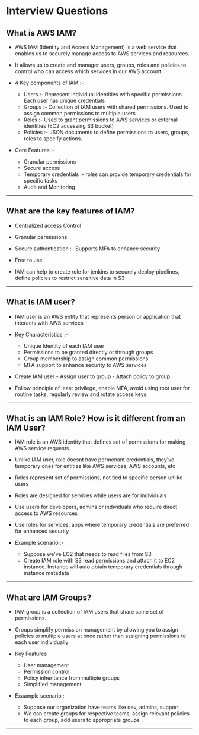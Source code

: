 # Interview Questions

What is AWS IAM?
-
- AWS IAM (Identity and Access Management) is a web service that enables us to securely manage access to AWS services and resources.
- It allows us to create and manager users, groups, roles and policies to control who can access which services in our AWS account
- 4 Key components of IAM :-
  - Users :- Represent individual identities with specific permissions. Each user has unique credentials
  - Groups :- Collection of IAM users with shared permissions. Used to assign common permissions to multiple users
  - Roles :- Used to grant permissions to AWS services or external identities (EC2 accessing S3 bucket)
  - Policies :- JSON documents to define permissions to users, groups, roles to specify actions.
 
- Core Features :-
  - Granular permissions
  - Secure access
  - Temporary credentials :- roles can provide temporary credentials for specific tasks
  - Audit and Monitoring
 
--------------------------------------------------------------------------------------------------

What are the key features of IAM?
-
- Centralized access Control
- Granular permissions
- Secure authentication :- Supports MFA to enhance security
- Free to use

- IAM can help to create role for jenkins to securely deploy pipelines, define policies to restrict sensitive data in S3

--------------------------------------------------------------------------------------------------

What is IAM user?
- 
- IAM user is an AWS entity that represents person or application that interacts with AWS services
- Key Characteristics :-
  - Unique Identity of each IAM user
  - Permissions to be granted directly or through groups
  - Group membership to assign common permissions
  - MFA support to enhance security to AWS services
 
- Create IAM user - Assign user to group - Attach policy to group

- Follow principle of least privilege, enable MFA, avoid using root user for routine tasks, regularly review and rotate access keys

--------------------------------------------------------------------------------------------------

What is an IAM Role? How is it different from an IAM User?
-
- IAM role is an AWS identity that defines set of permissions for making AWS service requests.
- Unlike IAM user, role doesnt have permenant credentials, they've temporary ones for entities like AWS services, AWS accounts, etc

- Roles represent set of permissions, not tied to specific person unlike users
- Roles are designed for services while users are for individuals

- Use users for developers, admins or individuals who require direct access to AWS resources
- Use roles for services, apps where temporary credentials are preferred for enhanced security

- Example scenario :-
  - Suppose we've EC2 that needs to read files from S3
  - Create IAM role with S3 read permissions and attach it to EC2 instance. Instance will auto obtain temporary credentials through instance metadata
 
--------------------------------------------------------------------------------------------------

What are IAM Groups?
-
- IAM group is a collection of IAM users that share same set of permissions.
- Groups simplify permission management by allowing you to assign policies to multiple users at once rather than assigning permissions to each user individually

- Key Features
  - User management
  - Permission control
  - Policy inheritance from multiple groups
  - Simplified management
 
- Exaample scenario :-
  - Suppose our organization have teams like dev, admins, support
  - We can create groups for respective teams, assign relevant policies to each group, add users to appropriate groups


--------------------------------------------------------------------------------------------------

